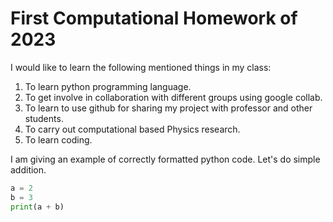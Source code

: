 # First Computational Homework of 2023
I would like to learn the following mentioned things in my class:
1. To learn python programming language.
2. To get involve in collaboration with different groups using google collab.
3. To learn to use github for sharing my project with professor and other students.
4. To carry out computational based Physics research.
5. To learn coding.

I am giving an example of correctly formatted python code. Let's do simple addition.

```python
a = 2
b = 3
print(a + b)
